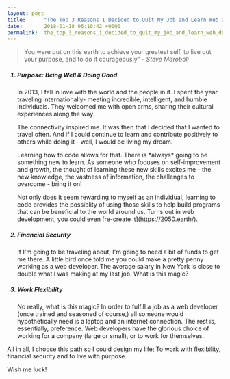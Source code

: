```yaml
---
layout: post
title:      "The Top 3 Reasons I Decided to Quit My Job and Learn Web Development"
date:       2018-01-18 06:10:42 +0000
permalink:  the_top_3_reasons_i_decided_to_quit_my_job_and_learn_web_development
---
```



> You were put on this earth to achieve your greatest self, to live out your purpose, and to do it courageously" - *Steve Maroboli*


<ol>
<h5><li>Purpose: Being Well & Doing Good.</li></h5>
<p>In 2013, I fell in love with the world and the people in it.  I spent the year traveling internationally- meeting  incredible, intelligent, and humble individuals. They welcomed me with open arms, sharing their cultural experiences along the way. </p>

<p>The connectivity inspired me. It was then that I decided that I wanted to travel often. And if I could continue to learn and contribute positively to others while doing it - well, I would be living my dream. </p>

<p>Learning how to code allows for that.  There is *always* going to be something new to learn. As someone who focuses on self-improvement and growth, the thought of learning these new skills excites me - the new knowledge, the vastness of information, the challenges to overcome - bring it on!

<p>Not only does it seem rewarding to myself as an individual, learning to code provides the possiblity of using those skills to help build programs that can be beneficial to the world around us. Turns out in web development, you could even [re-create it](https://2050.earth/). </p>


<h5><li>Financial Security</li></h5>
<p>If I'm going to be traveling about, I'm going to need a bit of funds to get me there. A little bird once told me you could make a pretty penny working as a web developer. The average salary in New York is close to double what I was making at my last job. What is this magic?
</p>


<h5><li>Work Flexibility</li></h5>
<p>No really, what is this magic? In order to fulfill a job as a web developer (once trained and seasoned of course,) all someone would hypothetically need is a laptop and an internet connection. The rest is, essentially, preference. Web developers have the glorious choice of working for a company (large or small), or to work for themselves. </p>

</ol>

<p>All in all, I choose this path so I could design my life; To work with flexibility, financial security and to live with purpose.
</p> 


<p> Wish me luck!</p>






